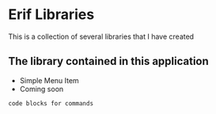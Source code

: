# Erif Libraries
This is a collection of several libraries that I have created

## The library contained in this application
* Simple Menu Item
* Coming soon

```
code blocks for commands
```
